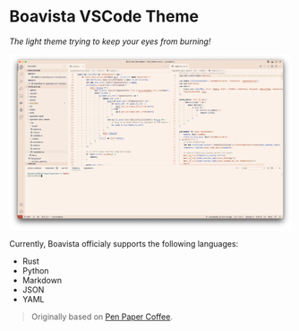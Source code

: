 # Boavista VSCode Theme

_The light theme trying to keep your eyes from burning!_

![Rust Screenshot](static/rust_screenshot.png)

Currently, Boavista officialy supports the following languages:

- Rust
- Python
- Markdown
- JSON
- YAML

> Originally based on [Pen Paper Coffee](https://github.com/nylki/pen-paper-coffee-vscode).
